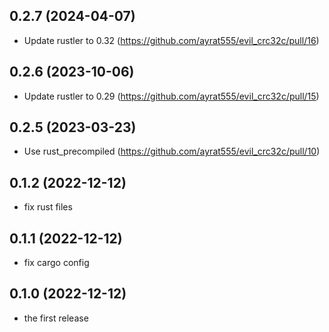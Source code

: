 ## 0.2.7 (2024-04-07)

* Update rustler to 0.32 (https://github.com/ayrat555/evil_crc32c/pull/16)

## 0.2.6 (2023-10-06)

* Update rustler to 0.29 (https://github.com/ayrat555/evil_crc32c/pull/15)

## 0.2.5 (2023-03-23)

* Use rust_precompiled (https://github.com/ayrat555/evil_crc32c/pull/10)

## 0.1.2 (2022-12-12)

* fix rust files

## 0.1.1 (2022-12-12)

* fix cargo config

## 0.1.0 (2022-12-12)

* the first release
